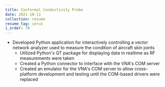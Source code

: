 ```yaml
---
title: Conformal Conductivity Probe
date: 2021-10-11
collection: resume
resume_tag: ierus
i_order: 70
---
```


- Developed Python application for interactively controlling a vector network
  analyzer used to measure the condition of aircraft skin joints
  - Utilized Python's QT package for displaying data in realtime as RF
    measurements were taken
  - Created a Python connector to interface with the VNA's COM server
  - Created an emulator for the VNA's COM server to allow cross-platform
    development and testing until the COM-based drivers were replaced

